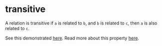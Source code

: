 # transitive

A relation is transitive if ```a``` is related to ```b```, and ```b``` is related to ```c```, then ```a``` is also related to ```c```.

See this demonstrated [here](...).
Read more about this property [here](https://en.wikipedia.org/wiki/Transitive_relation).